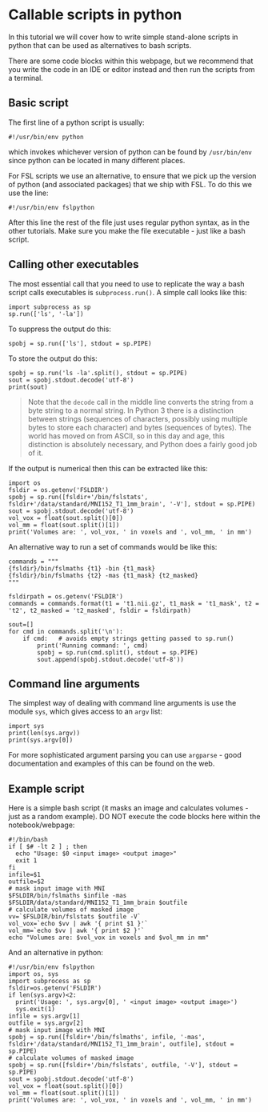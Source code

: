 # Callable scripts in python

In this tutorial we will cover how to write simple stand-alone scripts in python that can be used as alternatives to bash scripts.

There are some code blocks within this webpage, but we recommend that you write the code in an IDE or editor instead and then run the scripts from a terminal.

## Basic script

The first line of a python script is usually:
```
#!/usr/bin/env python
```
which invokes whichever version of python can be found by `/usr/bin/env` since python can be located in many different places.

For FSL scripts we use an alternative, to ensure that we pick up the version of python (and associated packages) that we ship with FSL.  To do this we use the line:
```
#!/usr/bin/env fslpython
```

After this line the rest of the file just uses regular python syntax, as in the other tutorials.  Make sure you make the file executable - just like a bash script.

## Calling other executables

The most essential call that you need to use to replicate the way a bash script calls executables is `subprocess.run()`.  A simple call looks like this:

```
import subprocess as sp
sp.run(['ls', '-la'])
```


To suppress the output do this:

```
spobj = sp.run(['ls'], stdout = sp.PIPE)
```

To store the output do this:

```
spobj = sp.run('ls -la'.split(), stdout = sp.PIPE)
sout = spobj.stdout.decode('utf-8')
print(sout)
```

> Note that the `decode` call in the middle line converts the string from a byte string to a normal string. In Python 3 there is a distinction between strings (sequences of characters, possibly using multiple bytes to store each character) and bytes (sequences of bytes). The world has moved on from ASCII, so in this day and age, this distinction is absolutely necessary, and Python does a fairly good job of it.

If the output is numerical then this can be extracted like this:
```
import os
fsldir = os.getenv('FSLDIR')
spobj = sp.run([fsldir+'/bin/fslstats', fsldir+'/data/standard/MNI152_T1_1mm_brain', '-V'], stdout = sp.PIPE)
sout = spobj.stdout.decode('utf-8')
vol_vox = float(sout.split()[0])
vol_mm = float(sout.split()[1])
print('Volumes are: ', vol_vox, ' in voxels and ', vol_mm, ' in mm')
```



An alternative way to run a set of commands would be like this:
```
commands = """
{fsldir}/bin/fslmaths {t1} -bin {t1_mask}
{fsldir}/bin/fslmaths {t2} -mas {t1_mask} {t2_masked}
"""

fsldirpath = os.getenv('FSLDIR')
commands = commands.format(t1 = 't1.nii.gz', t1_mask = 't1_mask', t2 = 't2', t2_masked = 't2_masked', fsldir = fsldirpath)

sout=[]
for cmd in commands.split('\n'):
    if cmd:   # avoids empty strings getting passed to sp.run()
        print('Running command: ', cmd)
        spobj = sp.run(cmd.split(), stdout = sp.PIPE)
        sout.append(spobj.stdout.decode('utf-8'))
```


## Command line arguments

The simplest way of dealing with command line arguments is use the module `sys`, which gives access to an `argv` list:
```
import sys
print(len(sys.argv))
print(sys.argv[0])
```

For more sophisticated argument parsing you can use `argparse` -  good documentation and examples of this can be found on the web.


## Example script

Here is a simple bash script (it masks an image and calculates volumes - just as a random example). DO NOT execute the code blocks here within the notebook/webpage:

```
#!/bin/bash
if [ $# -lt 2 ] ; then
  echo "Usage: $0 <input image> <output image>"
  exit 1
fi
infile=$1
outfile=$2
# mask input image with MNI
$FSLDIR/bin/fslmaths $infile -mas $FSLDIR/data/standard/MNI152_T1_1mm_brain $outfile
# calculate volumes of masked image  
vv=`$FSLDIR/bin/fslstats $outfile -V`
vol_vox=`echo $vv | awk '{ print $1 }'`
vol_mm=`echo $vv | awk '{ print $2 }'`
echo "Volumes are: $vol_vox in voxels and $vol_mm in mm"
```


And an alternative in python:

```
#!/usr/bin/env fslpython
import os, sys
import subprocess as sp
fsldir=os.getenv('FSLDIR')
if len(sys.argv)<2:
  print('Usage: ', sys.argv[0], ' <input image> <output image>')
  sys.exit(1)
infile = sys.argv[1]
outfile = sys.argv[2]
# mask input image with MNI
spobj = sp.run([fsldir+'/bin/fslmaths', infile, '-mas', fsldir+'/data/standard/MNI152_T1_1mm_brain', outfile], stdout = sp.PIPE)
# calculate volumes of masked image  
spobj = sp.run([fsldir+'/bin/fslstats', outfile, '-V'], stdout = sp.PIPE)
sout = spobj.stdout.decode('utf-8')
vol_vox = float(sout.split()[0])
vol_mm = float(sout.split()[1])
print('Volumes are: ', vol_vox, ' in voxels and ', vol_mm, ' in mm')
```


